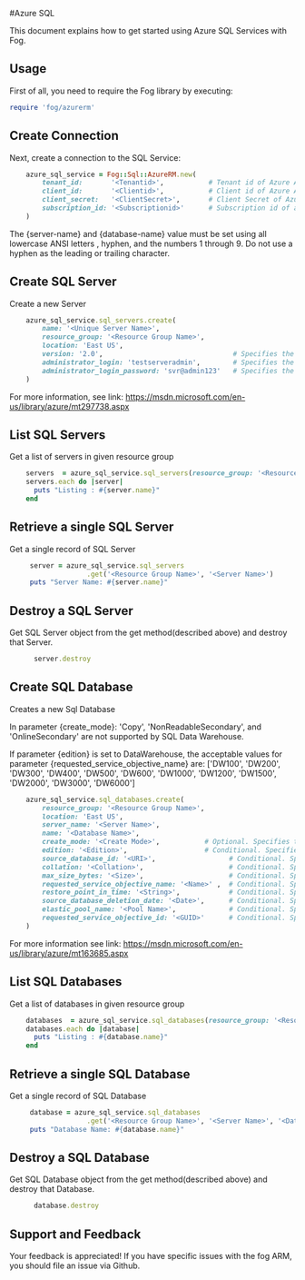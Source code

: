 #Azure SQL

This document explains how to get started using Azure SQL Services with Fog.

## Usage

First of all, you need to require the Fog library by executing:

```ruby
require 'fog/azurerm'
```

## Create Connection

Next, create a connection to the SQL Service:

```ruby
    azure_sql_service = Fog::Sql::AzureRM.new(
        tenant_id:       '<Tenantid>',           # Tenant id of Azure Active Directory Application
        client_id:       '<Clientid>',           # Client id of Azure Active Directory Application
        client_secret:   '<ClientSecret>',       # Client Secret of Azure Active Directory Application
        subscription_id: '<Subscriptionid>'      # Subscription id of an Azure Account
    )
```

The {server-name} and {database-name} value must be set using all lowercase ANSI letters , hyphen, and the numbers 1 through 9. Do not use a hyphen as the leading or trailing character.


## Create SQL Server

Create a new Server

```ruby
    azure_sql_service.sql_servers.create(
        name: '<Unique Server Name>',
        resource_group: '<Resource Group Name>',
        location: 'East US',
        version: '2.0',                                # Specifies the version of the Azure server. The acceptable value are: '2.0' or '12.0'
        administrator_login: 'testserveradmin',        # Specifies the name of the SQL administrator.
        administrator_login_password: 'svr@admin123'   # Specifies the password of the SQL administrator.
    )
```
For more information, see link: https://msdn.microsoft.com/en-us/library/azure/mt297738.aspx

## List SQL Servers
Get a list of servers in given resource group
```ruby
    servers  = azure_sql_service.sql_servers(resource_group: '<Resource Group Name>')
    servers.each do |server|
      puts "Listing : #{server.name}"
    end
```

## Retrieve a single SQL Server

Get a single record of SQL Server

```ruby
     server = azure_sql_service.sql_servers
                   .get('<Resource Group Name>', '<Server Name>')
     puts "Server Name: #{server.name}"
```

## Destroy a SQL Server

Get SQL Server object from the get method(described above) and destroy that Server.

```ruby
      server.destroy
```

## Create SQL Database

Creates a new Sql Database

In parameter {create_mode}: 'Copy', 'NonReadableSecondary', and 'OnlineSecondary' are not supported by SQL Data Warehouse.

If parameter {edition} is set to DataWarehouse, the acceptable values for parameter {requested_service_objective_name} are: ['DW100', 'DW200', 'DW300', 'DW400', 'DW500', 'DW600', 'DW1000', 'DW1200', 'DW1500', 'DW2000', 'DW3000', 'DW6000'] 

```ruby
    azure_sql_service.sql_databases.create(
        resource_group: '<Resource Group Name>',
        location: 'East US',
        server_name: '<Server Name>',
        name: '<Database Name>',
        create_mode: '<Create Mode>',           # Optional. Specifies the type of database to create. The default value is Default. The acceptable values are: [Copy, Default, NonReadableSecondary, OnlineSecondary, PointInTimeRestore, PointInTimeRestore, Restore]
        edition: '<Edition>',                   # Conditional. Specifies the edition of the database. If createMode is set to Default, then this value must be specified. The acceptable value are: [Basic, Standard, Premium, DataWarehouse]
        source_database_id: '<URI>',                  # Conditional. Specifies the URI of the source database. If createMode is not set to Default, then this value must be specified.
        collation: '<Collation>',                     # Conditional. Specifies the name of the collation. If createMode is set to Default, then this value must be specified. 
        max_size_bytes: '<Size>',                     # Conditional. Specifies the maximum size to which the database may grow. If createMode is set to Default, then this value must be specified.
        requested_service_objective_name: '<Name>' ,  # Conditional. Specifies the requested service level of the database. If requestedServiceObjectiveId is specified, then this value must not be specified. The acceptable value are: [Basic, S0, S1, S2, S3, P1, P2, P4, P6, P11, ElasticPool]
        restore_point_in_time: '<String>',            # Conditional. Specifies the point in time for the restore. If createMode is set to PointInTimeRestore, then this value must be specified. 
        source_database_deletion_date: '<Date>',      # Conditional. Specifies the deletion date of the source database. If createMode is set to Restore, then this value must be specified
        elastic_pool_name: '<Pool Name>',             # Conditional. Specifies the name of the elastic database pool. If requestedServiceObjectiveId or requestedServiceObjectiveName is set to ElasticPool, then this value must be specified.
        requested_service_objective_id: '<GUID>'      # Conditional. Specifies the identifier of the requested service level. If requestedServiceObjectiveName is specified, then this value must not be specified.   
    )
```
For more information see link: https://msdn.microsoft.com/en-us/library/azure/mt163685.aspx  

## List SQL Databases
Get a list of databases in given resource group

```ruby
    databases  = azure_sql_service.sql_databases(resource_group: '<Resource Group Name>', server_name: '<Server Name>')
    databases.each do |database|
      puts "Listing : #{database.name}"
    end
```

## Retrieve a single SQL Database

Get a single record of SQL Database

```ruby
     database = azure_sql_service.sql_databases
                   .get('<Resource Group Name>', '<Server Name>', '<Database Name>')
     puts "Database Name: #{database.name}"
```

## Destroy a SQL Database

Get SQL Database object from the get method(described above) and destroy that Database.

```ruby
      database.destroy
```


## Support and Feedback
Your feedback is appreciated! If you have specific issues with the fog ARM, you should file an issue via Github.
